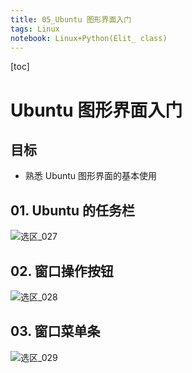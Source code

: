 ```yaml
---
title: 05_Ubuntu 图形界面入门
tags: Linux
notebook: Linux+Python(Elit_ class)
---
```


[toc]


# Ubuntu 图形界面入门

## 目标

* 熟悉 Ubuntu 图形界面的基本使用

## 01. Ubuntu 的任务栏

![选区_027](https://i.loli.net/2018/06/26/5b32455a3a534.png)

## 02. 窗口操作按钮

![选区_028](https://i.loli.net/2018/06/26/5b3245a02ec44.png)

## 03. 窗口菜单条

![选区_029](https://i.loli.net/2018/06/26/5b3245d0a3c40.png)



